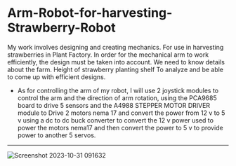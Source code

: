 # Arm-Robot-for-harvesting-Strawberry-Robot
My work involves designing and creating mechanics. For use in harvesting strawberries in Plant Factory. In order for the mechanical arm to work efficiently, the design must be taken into account. We need to know details about the farm. Height of strawberry planting shelf To analyze and be able to come up with efficient designs.
* As for controlling the arm of my robot, I will use 2 joystick modules to control the arm and the direction of arm rotation, using the PCA9685 board to drive 5 sensors and the A4988 STEPPER MOTOR DRIVER module to Drive 2 motors nema 17 and convert the power from 12 v to 5 v using a dc to dc buck converter to convert the 12 v power used to power the motors nema17 and then convert the power to 5 v to provide power to another 5 servos.
----------------------------------------------------------------------------------------------
![Screenshot 2023-10-31 091632](https://github.com/smartfarmdiy/Arm-Robot-for-Strawberry/assets/63504401/42e69a73-5439-4d21-97f6-f0f63df71803)
